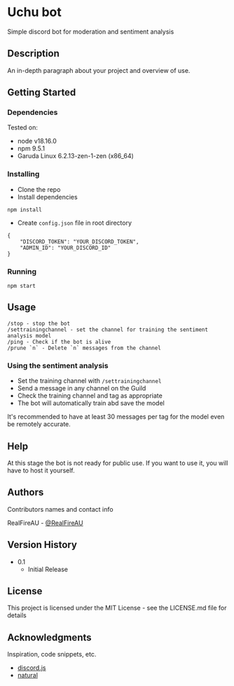 # Uchu bot

Simple discord bot for moderation and sentiment analysis

## Description

An in-depth paragraph about your project and overview of use.

## Getting Started

### Dependencies

Tested on:
* node v18.16.0
* npm 9.5.1
* Garuda Linux 6.2.13-zen-1-zen (x86_64)

### Installing

* Clone the repo
* Install dependencies
```
npm install
```
* Create `config.json` file in root directory
```
{
    "DISCORD_TOKEN": "YOUR_DISCORD_TOKEN",
    "ADMIN_ID": "YOUR_DISCORD_ID"
}
```

### Running

```
npm start
```

## Usage

```
/stop - stop the bot
/settrainingchannel - set the channel for training the sentiment analysis model
/ping - Check if the bot is alive
/prune `n` - Delete `n` messages from the channel
```

### Using the sentiment analysis

* Set the training channel with `/settrainingchannel`
* Send a message in any channel on the Guild
* Check the training channel and tag as appropriate
* The bot will automatically train abd save the model

It's recommended to have at least 30 messages per tag for the model even be remotely accurate.

## Help

At this stage the bot is not ready for public use. If you want to use it, you will have to host it yourself.

## Authors

Contributors names and contact info

RealFireAU - [@RealFireAU](https://github.com/RealFireAU)

## Version History

* 0.1
    * Initial Release

## License

This project is licensed under the MIT License - see the LICENSE.md file for details

## Acknowledgments

Inspiration, code snippets, etc.
* [discord.js](https://discord.js.org/#/)
* [natural](https://github.com/NaturalNode/natural/)
